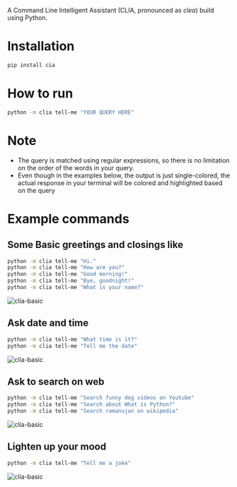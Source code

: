 A Command Line Intelligent Assistant (CLIA, pronounced as _clea_) build using Python.

# Installation
```bash
pip install cia
```

# How to run
```bash
python -m clia tell-me "YOUR QUERY HERE"
```

# Note
- The query is matched using regular expressions, so there is no limitation on the order of the words in your query.
- Even though in the examples below, the output is just single-colored, the actual response in your terminal will be colored and highlighted based on the query 

# Example commands

## Some Basic greetings and closings like
```bash
python -m clia tell-me "Hi."
python -m clia tell-me "How are you?"
python -m clia tell-me "Good morning!"
python -m clia tell-me "Bye, goodnight!"
python -m clia tell-me "What is your name?"
```
![clia-basic](assets/clia-basic.png)

## Ask date and time
```bash
python -m clia tell-me "What time is it?"
python -m clia tell-me "Tell me the date"
```
![clia-basic](assets/clia-datetime.png)

## Ask to search on web
``` bash
python -m clia tell-me "Search funny dog videos on Youtube"
python -m clia tell-me "Search about What is Python?"
python -m clia tell-me "Search ramanujan on wikipedia"
```
![clia-basic](assets/clia-search.png)

## Lighten up your mood
``` bash
python -m clia tell-me "Tell me a joke"
```
![clia-basic](assets/clia-joke.png)
